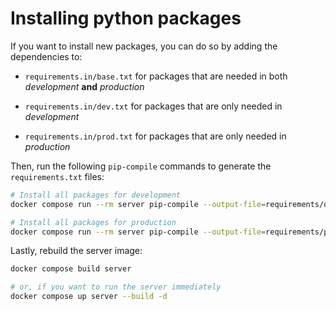 # Installing python packages

If you want to install new packages, you can do so by adding the dependencies to:

* `requirements.in/base.txt` for packages that are needed in both *development* **and** *production*

* `requirements.in/dev.txt` for packages that are only needed in *development*

* `requirements.in/prod.txt` for packages that are only needed in *production*

Then, run the following `pip-compile` commands to generate the `requirements.txt` files:

```bash
# Install all packages for development
docker compose run --rm server pip-compile --output-file=requirements/dev.txt requirements.in/dev.txt

# Install all packages for production
docker compose run --rm server pip-compile --output-file=requirements/prod.txt requirements.in/prod.txt
```

Lastly, rebuild the server image:

```bash
docker compose build server

# or, if you want to run the server immediately
docker compose up server --build -d
```
